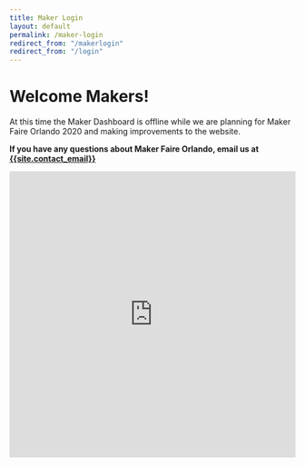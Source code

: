 ```yaml
---
title: Maker Login
layout: default
permalink: /maker-login
redirect_from: "/makerlogin"
redirect_from: "/login"
---
```

# Welcome Makers!

At this time the Maker Dashboard is offline while we are planning for Maker Faire Orlando 2020 and making improvements to the website.

**If you have any questions about Maker Faire Orlando, email us at <a href="mailto:{{site.contact_email}}">{{site.contact_email}}</a>**

<div style="width:100%;height:0;padding-bottom:100%;position:relative;"><iframe src="https://giphy.com/embed/cMF3Fa3ZnLs8jk4xM4" width="100%" height="100%" style="position:absolute" frameBorder="0" class="giphy-embed" allowFullScreen></iframe></div>
